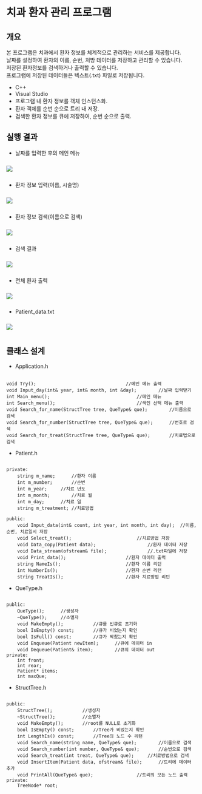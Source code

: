 # 치과 환자 관리 프로그램

개요
-------------
본 프로그램은 치과에서 환자 정보를 체계적으로 관리하는 서비스를 제공합니다.  
날짜를 설정하여 환자의 이름, 순번, 처방 데이터를 저장하고 관리할 수 있습니다.  
저장된 환자정보를 검색하거나 출력할 수 있습니다.  
프로그램에 저장된 데이터들은 텍스트(.txt) 파일로 저장됩니다.
+ C++
+ Visual Studio
+ 프로그램 내 환자 정보를 객체 인스턴스화.
+ 환자 객체를 순번 순으로 트리 내 저장.
+ 검색한 환자 정보를 큐에 저장하여, 순번 순으로 출력. 

실행 결과
-------------
+ 날짜를 입력한 후의 메인 메뉴
<p>
  <img src="1.png" vspace="10" >
</p>

+ 환자 정보 입력(이름, 시술명)
<p>
  <img src="2.png" vspace="10" >
</p>

+ 환자 정보 검색(이름으로 검색)
<p>
  <img src="3.png" vspace="10" >
</p>

+ 검색 결과
<p>
  <img src="4.png" vspace="10" >
</p>

+ 전체 환자 출력
<p>
  <img src="5.png" vspace="10" >
</p>

+ Patient_data.txt
<p>
  <img src="6.png" vspace="10" >
</p>

클래스 설계
-------------
+ Application.h
<pre><code>
void Try();									//메인 메뉴 출력
void Input_day(int& year, int& month, int &day);		//날짜 입력받기
int Main_menu();								//메인 메뉴
int Search_menu();								//색인 선택 메뉴 출력
void Search_for_name(StructTree tree, QueType& que);		//이름으로 검색
void Search_for_number(StructTree tree, QueType& que);		//번호로 검색
void Search_for_treat(StructTree tree, QueType& que);		//치료법으로 검색
</code></pre>

+ Patient.h
<pre><code>
private:
	string m_name;		//환자 이름
	int m_number;		//순번
	int m_year;		//치료 년도
	int m_month;		//치료 월
	int m_day;		//치료 일
	string m_treatment;	//치료방법

public:
	void Input_data(int& count, int year, int month, int day);	//이름, 순번, 치료일시 저장
	void Select_treat();						//치료방법 저장
	void Data_copy(Patient data);					//환자 데이터 저장
	void Data_stream(ofstream& file);				//.txt파일에 저장
	void Print_data();						//환자 데이터 출력
	string NameIs();						//환자 이름 리턴
	int NumberIs();							//환자 순번 리턴
	string TreatIs();						//환자 치료방법 리턴
</code></pre>

+ QueType.h
<pre><code>
public: 
    QueType();		//생성자
    ~QueType();		//소멸자
    void MakeEmpty();			//큐를 빈큐로 초기화
    bool IsEmpty() const;		//큐가 비었는지 확인
    bool IsFull() const;		//큐가 꽉찼는지 확인
    void Enqueue(Patient newItem);		//큐에 데이터 in
    void Dequeue(Patient& item);		//큐의 데이터 out
private:
    int front;
    int rear;
    Patient* items;
    int maxQue;
</code></pre>

+ StructTree.h
<pre><code>
public:
	StructTree();			//생성자
	~StructTree();			//소멸자
	void MakeEmpty();		//root를 NULL로 초기화
	bool IsEmpty() const;		//Tree가 비었는지 확인
	int LengthIs() const;		//Tree의 노드 수 리턴
	void Search_name(string name, QueType& que);		//이름으로 검색
	void Search_number(int number, QueType& que);		//순번으로 검색
	void Search_treat(int treat, QueType& que);		//치료방법으로 검색
	void InsertItem(Patient data, ofstream& file);		//트리에 데이터 추가
	void PrintAll(QueType& que);				//트리의 모든 노드 출력
private:
	TreeNode* root;
</code></pre>
